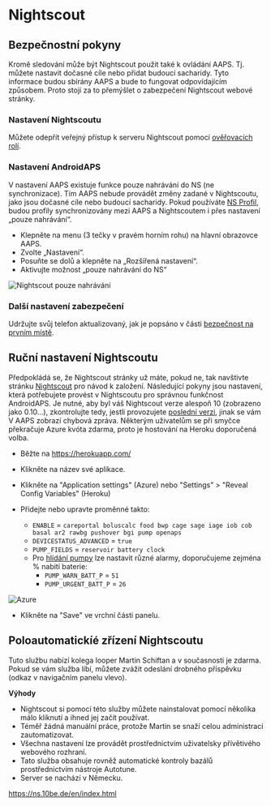 # Nightscout

## Bezpečnostní pokyny

Kromě sledování může být Nightscout použit také k ovládání AAPS. Tj. můžete nastavit dočasné cíle nebo přidat budoucí sacharidy. Tyto informace budou sbírány AAPS a bude to fungovat odpovídajícím způsobem. Proto stojí za to přemýšlet o zabezpečení Nightscout webové stránky.

### Nastavení Nightscoutu

Můžete odepřít veřejný přístup k serveru Nightscout pomocí [ověřovacích rolí](http://www.nightscout.info/wiki/welcome/website-features/0-9-features/authentication-roles).

### Nastavení AndroidAPS

V nastavení AAPS existuje funkce pouze nahrávání do NS (ne synchronizace). Tím AAPS nebude provádět změny zadané v Nightscoutu, jako jsou dočasné cíle nebo budoucí sacharidy. Pokud používáte [NS Profil](../Configuration/Config-Builder#ns-profile), budou profily synchronizovány mezi AAPS a Nightscoutem i přes nastavení „pouze nahrávání“.

* Klepněte na menu (3 tečky v pravém horním rohu) na hlavní obrazovce AAPS.
* Zvolte „Nastavení“.
* Posuňte se dolů a klepněte na „Rozšířená nastavení“.
* Aktivujte možnost „pouze nahrávání do NS“

![Nightscout pouze nahrávání](../images/NSsafety.png)

### Další nastavení zabezpečení

Udržujte svůj telefon aktualizovaný, jak je popsáno v části [bezpečnost na prvním místě](../Getting-Started/Safety-first.rst).

## Ruční nastavení Nightscoutu

Předpokládá se, že Nightscout stránky už máte, pokud ne, tak navštivte stránku [Nightscout](http://nightscout.github.io/nightscout/new_user/) pro návod k založení. Následující pokyny jsou nastavení, která potřebujete provést v Nightscoutu pro správnou funkčnost AndroidAPS. Je nutné, aby byl váš Nightscout verze alespoň 10 (zobrazeno jako 0.10...), zkontrolujte tedy, jestli provozujete [poslední verzi](http://www.nightscout.info/wiki/welcome/how-to-update-to-latest-cgm-remote-monitor-aka-cookie), jinak se vám V AAPS zobrazí chybová zpráva. Některým uživatelům se při smyčce překračuje Azure kvóta zdarma, proto je hostování na Heroku doporučená volba.

* Běžte na https://herokuapp.com/

* Klikněte na název své aplikace.

* Klikněte na "Application settings" (Azure) nebo "Settings" > "Reveal Config Variables" (Heroku)

* Přidejte nebo upravte proměnné takto:
  
  * `ENABLE` = `careportal boluscalc food bwp cage sage iage iob cob basal ar2 rawbg pushover bgi pump openaps`
  * `DEVICESTATUS_ADVANCED` = `true`
  * `PUMP_FIELDS` = `reservoir battery clock`
  * Pro [hlídání pumpy](https://github.com/nightscout/cgm-remote-monitor#pump-pump-monitoring) lze nastavit různé alarmy, doporučujeme zejména % nabití baterie: 
    * `PUMP_WARN_BATT_P` = `51`
    * `PUMP_URGENT_BATT_P` = `26` 

![Azure](../images/nightscout1.png)

* Klikněte na "Save" ve vrchní části panelu.

## Poloautomatickíé zřízení Nightscoutu

Tuto službu nabízí kolega looper Martin Schiftan a v současnosti je zdarma. Pokud se vám služba líbí, můžete zvážit odeslání drobného příspěvku (odkaz v navigačním panelu vlevo).

**Výhody**

* Nightscout si pomocí této služby můžete nainstalovat pomocí několika málo kliknutí a ihned jej začít používat. 
* Téměř žádná manuální práce, protože Martin se snaží celou administraci zautomatizovat.
* Všechna nastavení lze provádět prostřednictvím uživatelsky přívětivého webového rozhraní. 
* Tato služba obsahuje rovněž automatické kontroly bazálů prostřednictvím nástroje Autotune. 
* Server se nachází v Německu.

<https://ns.10be.de/en/index.html>